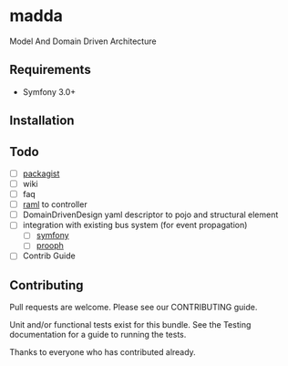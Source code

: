 # madda
Model And Domain Driven Architecture

## Requirements

 * Symfony 3.0+ 

## Installation

## Todo

 - [ ] [packagist](https://packagist.org)
 - [ ] wiki
 - [ ] faq
 - [ ] [raml](http://raml.org) to controller
 - [ ] DomainDrivenDesign yaml descriptor to pojo and structural element
 - [ ] integration with existing bus system (for event propagation)
    - [ ] [symfony](http://symfony.com/)
    - [ ] [prooph](https://github.com/prooph)
 - [ ] Contrib Guide

## Contributing

Pull requests are welcome. Please see our CONTRIBUTING guide.

Unit and/or functional tests exist for this bundle. See the Testing documentation for a guide to running the tests.

Thanks to everyone who has contributed already.
